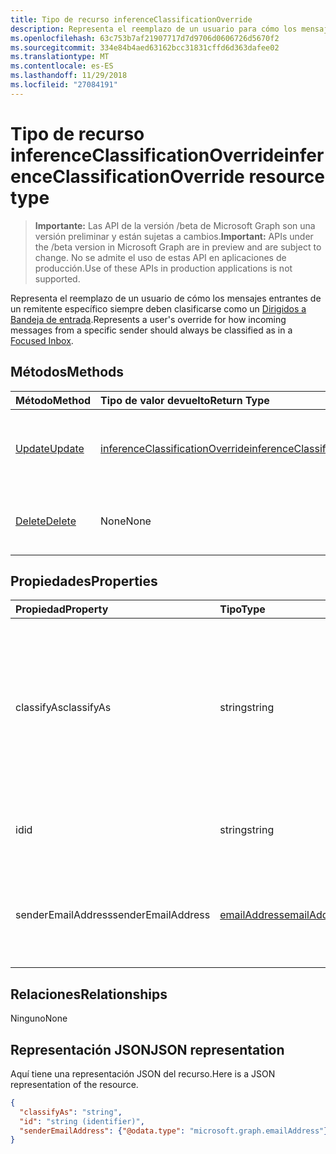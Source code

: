 ```yaml
---
title: Tipo de recurso inferenceClassificationOverride
description: Representa el reemplazo de un usuario para cómo los mensajes entrantes de un remitente específico siempre se debe clasificar como
ms.openlocfilehash: 63c753b7af21907717d7d9706d0606726d5670f2
ms.sourcegitcommit: 334e84b4aed63162bcc31831cffd6d363dafee02
ms.translationtype: MT
ms.contentlocale: es-ES
ms.lasthandoff: 11/29/2018
ms.locfileid: "27084191"
---
```

# <a name="inferenceclassificationoverride-resource-type"></a><span data-ttu-id="581a0-103">Tipo de recurso inferenceClassificationOverride</span><span class="sxs-lookup"><span data-stu-id="581a0-103">inferenceClassificationOverride resource type</span></span>

> <span data-ttu-id="581a0-104">**Importante:** Las API de la versión /beta de Microsoft Graph son una versión preliminar y están sujetas a cambios.</span><span class="sxs-lookup"><span data-stu-id="581a0-104">**Important:** APIs under the /beta version in Microsoft Graph are in preview and are subject to change.</span></span> <span data-ttu-id="581a0-105">No se admite el uso de estas API en aplicaciones de producción.</span><span class="sxs-lookup"><span data-stu-id="581a0-105">Use of these APIs in production applications is not supported.</span></span>

<span data-ttu-id="581a0-106">Representa el reemplazo de un usuario de cómo los mensajes entrantes de un remitente específico siempre deben clasificarse como un [Dirigidos a Bandeja de entrada](manage-focused-inbox.md).</span><span class="sxs-lookup"><span data-stu-id="581a0-106">Represents a user's override for how incoming messages from a specific sender should always be classified as in a [Focused Inbox](manage-focused-inbox.md).</span></span>


## <a name="methods"></a><span data-ttu-id="581a0-107">Métodos</span><span class="sxs-lookup"><span data-stu-id="581a0-107">Methods</span></span>

| <span data-ttu-id="581a0-108">Método</span><span class="sxs-lookup"><span data-stu-id="581a0-108">Method</span></span>           | <span data-ttu-id="581a0-109">Tipo de valor devuelto</span><span class="sxs-lookup"><span data-stu-id="581a0-109">Return Type</span></span>    |<span data-ttu-id="581a0-110">Descripción</span><span class="sxs-lookup"><span data-stu-id="581a0-110">Description</span></span>|
|:---------------|:--------|:----------|
|[<span data-ttu-id="581a0-111">Update</span><span class="sxs-lookup"><span data-stu-id="581a0-111">Update</span></span>](../api/inferenceclassificationoverride-update.md) | [<span data-ttu-id="581a0-112">inferenceClassificationOverride</span><span class="sxs-lookup"><span data-stu-id="581a0-112">inferenceClassificationOverride</span></span>](inferenceclassificationoverride.md) |<span data-ttu-id="581a0-113">Cambie el campo **ClassifyAs** de una invalidación tal como se especifica.</span><span class="sxs-lookup"><span data-stu-id="581a0-113">Change the **ClassifyAs** field of an override as specified.</span></span> |
|[<span data-ttu-id="581a0-114">Delete</span><span class="sxs-lookup"><span data-stu-id="581a0-114">Delete</span></span>](../api/inferenceclassificationoverride-delete.md) | <span data-ttu-id="581a0-115">None</span><span class="sxs-lookup"><span data-stu-id="581a0-115">None</span></span> |<span data-ttu-id="581a0-116">Elimina un reemplazo especificado por su identificador.</span><span class="sxs-lookup"><span data-stu-id="581a0-116">Delete an override specified by its ID.</span></span> |

## <a name="properties"></a><span data-ttu-id="581a0-117">Propiedades</span><span class="sxs-lookup"><span data-stu-id="581a0-117">Properties</span></span>
| <span data-ttu-id="581a0-118">Propiedad</span><span class="sxs-lookup"><span data-stu-id="581a0-118">Property</span></span>     | <span data-ttu-id="581a0-119">Tipo</span><span class="sxs-lookup"><span data-stu-id="581a0-119">Type</span></span>   |<span data-ttu-id="581a0-120">Descripción</span><span class="sxs-lookup"><span data-stu-id="581a0-120">Description</span></span>|
|:---------------|:--------|:----------|
|<span data-ttu-id="581a0-121">classifyAs</span><span class="sxs-lookup"><span data-stu-id="581a0-121">classifyAs</span></span>|<span data-ttu-id="581a0-122">string</span><span class="sxs-lookup"><span data-stu-id="581a0-122">string</span></span>| <span data-ttu-id="581a0-p102">Especifica cómo se deben clasificar siempre los mensajes entrantes de un remitente determinado. Los valores posibles son: `focused`, `other`.</span><span class="sxs-lookup"><span data-stu-id="581a0-p102">Specifies how incoming messages from a specific sender should always be classified as. Possible values are: `focused`, `other`.</span></span>|
|<span data-ttu-id="581a0-125">id</span><span class="sxs-lookup"><span data-stu-id="581a0-125">id</span></span>|<span data-ttu-id="581a0-126">string</span><span class="sxs-lookup"><span data-stu-id="581a0-126">string</span></span>| <span data-ttu-id="581a0-p103">Identificador único del reemplazo. Solo lectura.</span><span class="sxs-lookup"><span data-stu-id="581a0-p103">The unique identifier of the override. Read-only.</span></span>|
|<span data-ttu-id="581a0-129">senderEmailAddress</span><span class="sxs-lookup"><span data-stu-id="581a0-129">senderEmailAddress</span></span>|[<span data-ttu-id="581a0-130">emailAddress</span><span class="sxs-lookup"><span data-stu-id="581a0-130">emailAddress</span></span>](emailaddress.md)|<span data-ttu-id="581a0-131">Información de la dirección de correo del remitente para el que se creó el reemplazo.</span><span class="sxs-lookup"><span data-stu-id="581a0-131">The email address information of the sender for whom the override is created.</span></span>|

## <a name="relationships"></a><span data-ttu-id="581a0-132">Relaciones</span><span class="sxs-lookup"><span data-stu-id="581a0-132">Relationships</span></span>
<span data-ttu-id="581a0-133">Ninguno</span><span class="sxs-lookup"><span data-stu-id="581a0-133">None</span></span>


## <a name="json-representation"></a><span data-ttu-id="581a0-134">Representación JSON</span><span class="sxs-lookup"><span data-stu-id="581a0-134">JSON representation</span></span>

<span data-ttu-id="581a0-135">Aquí tiene una representación JSON del recurso.</span><span class="sxs-lookup"><span data-stu-id="581a0-135">Here is a JSON representation of the resource.</span></span>

<!-- {
  "blockType": "resource",
  "optionalProperties": [

  ],
  "@odata.type": "microsoft.graph.inferenceClassificationOverride"
}-->

```json
{
  "classifyAs": "string",
  "id": "string (identifier)",
  "senderEmailAddress": {"@odata.type": "microsoft.graph.emailAddress"}
}

```

<!-- uuid: 8fcb5dbc-d5aa-4681-8e31-b001d5168d79
2015-10-25 14:57:30 UTC -->
<!-- {
  "type": "#page.annotation",
  "description": "inferenceClassificationOverride resource",
  "keywords": "",
  "section": "documentation",
  "tocPath": ""
}-->
